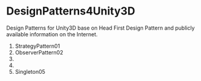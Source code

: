 # DesignPatterns4Unity3D
Design Patterns for Unity3D base on Head First Design Pattern and  publicly available information on the Internet.

1. StrategyPattern01
2. ObserverPattern02
3. 
4. 
5. Singleton05
